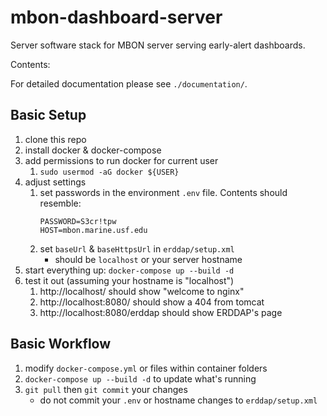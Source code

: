 # mbon-dashboard-server

Server software stack for MBON server serving early-alert dashboards.

Contents:
<!--
To update table of contents run: `./gh-md-toc README.md` & copy the output
Uses: https://github.com/ekalinin/github-markdown-toc
-->

For detailed documentation please see `./documentation/`.

## Basic Setup
1. clone this repo
2. install docker & docker-compose
3. add permissions to run docker for current user
    1. `sudo usermod -aG docker ${USER}`
3. adjust settings
    1. set passwords in the environment `.env` file.
        Contents should resemble:
        ```
        PASSWORD=S3cr!tpw
        HOST=mbon.marine.usf.edu
        ```
    2. set `baseUrl` & `baseHttpsUrl` in `erddap/setup.xml`
        * should be `localhost` or your server hostname
3. start everything up: `docker-compose up --build -d`
4. test it out (assuming your hostname is "localhost")
    1. http://localhost/ should show "welcome to nginx"
    2. http://localhost:8080/ should show a 404 from tomcat
    3. http://localhost:8080/erddap should show ERDDAP's page

## Basic Workflow
1. modify `docker-compose.yml` or files within container folders
2. `docker-compose up --build -d` to update what's running
3. `git pull` then `git commit` your changes
    * do not commit your `.env` or hostname changes to `erddap/setup.xml`
